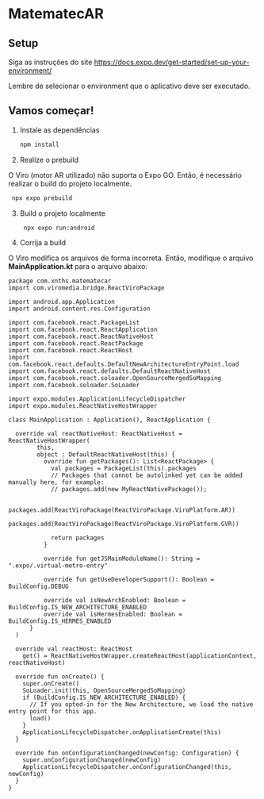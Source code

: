 # MatematecAR

## Setup

Siga as instruções do site https://docs.expo.dev/get-started/set-up-your-environment/

Lembre de selecionar o environment que o aplicativo deve ser executado.

## Vamos começar!

1. Instale as dependências

   ```bash
   npm install
   ```

2. Realize o prebuild

O Viro (motor AR utilizado) não suporta o Expo GO. Então, é necessário realizar o build do projeto localmente.

```bash
 npx expo prebuild
```

3. Build o projeto localmente

   ```bash
    npx expo run:android
   ```

4. Corrija a build

O Viro modifica os arquivos de forma incorreta. Então, modifique o arquivo **MainApplication.kt** para o arquivo abaixo:

```
package com.xnths.matematecar
import com.viromedia.bridge.ReactViroPackage

import android.app.Application
import android.content.res.Configuration

import com.facebook.react.PackageList
import com.facebook.react.ReactApplication
import com.facebook.react.ReactNativeHost
import com.facebook.react.ReactPackage
import com.facebook.react.ReactHost
import com.facebook.react.defaults.DefaultNewArchitectureEntryPoint.load
import com.facebook.react.defaults.DefaultReactNativeHost
import com.facebook.react.soloader.OpenSourceMergedSoMapping
import com.facebook.soloader.SoLoader

import expo.modules.ApplicationLifecycleDispatcher
import expo.modules.ReactNativeHostWrapper

class MainApplication : Application(), ReactApplication {

  override val reactNativeHost: ReactNativeHost = ReactNativeHostWrapper(
        this,
        object : DefaultReactNativeHost(this) {
          override fun getPackages(): List<ReactPackage> {
            val packages = PackageList(this).packages
            // Packages that cannot be autolinked yet can be added manually here, for example:
            // packages.add(new MyReactNativePackage());

            packages.add(ReactViroPackage(ReactViroPackage.ViroPlatform.AR))
            packages.add(ReactViroPackage(ReactViroPackage.ViroPlatform.GVR))

            return packages
          }

          override fun getJSMainModuleName(): String = ".expo/.virtual-metro-entry"

          override fun getUseDeveloperSupport(): Boolean = BuildConfig.DEBUG

          override val isNewArchEnabled: Boolean = BuildConfig.IS_NEW_ARCHITECTURE_ENABLED
          override val isHermesEnabled: Boolean = BuildConfig.IS_HERMES_ENABLED
      }
  )

  override val reactHost: ReactHost
    get() = ReactNativeHostWrapper.createReactHost(applicationContext, reactNativeHost)

  override fun onCreate() {
    super.onCreate()
    SoLoader.init(this, OpenSourceMergedSoMapping)
    if (BuildConfig.IS_NEW_ARCHITECTURE_ENABLED) {
      // If you opted-in for the New Architecture, we load the native entry point for this app.
      load()
    }
    ApplicationLifecycleDispatcher.onApplicationCreate(this)
  }

  override fun onConfigurationChanged(newConfig: Configuration) {
    super.onConfigurationChanged(newConfig)
    ApplicationLifecycleDispatcher.onConfigurationChanged(this, newConfig)
  }
}

```
